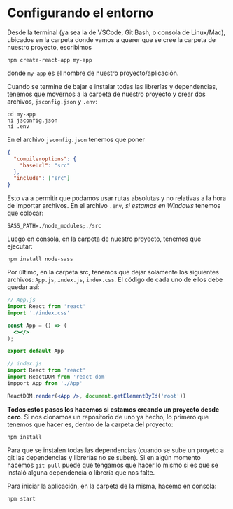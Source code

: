 # Configurando el entorno

Desde la terminal (ya sea la de VSCode, Git Bash, o consola de Linux/Mac), ubicados en la carpeta donde vamos a querer que se cree la carpeta de nuestro proyecto, escribimos

```terminal
npm create-react-app my-app
```

donde `my-app` es el nombre de nuestro proyecto/aplicación.

Cuando se termine de bajar e instalar todas las librerías y dependencias, tenemos que movernos a la carpeta de nuestro proyecto y crear dos archivos, `jsconfig.json` y `.env`:

```terminal
cd my-app
ni jsconfig.json
ni .env
```

En el archivo `jsconfig.json` tenemos que poner

```json
{
  "compileroptions": {
    "baseUrl": "src"
  },
  "include": ["src"]
}
```

Esto va a permitir que podamos usar rutas absolutas y no relativas a la hora de importar archivos. En el archivo `.env`, *si estamos en Windows* tenemos que colocar:

```text
SASS_PATH=./node_modules;./src
```

Luego en consola, en la carpeta de nuestro proyecto, tenemos que ejecutar:

```terminal
npm install node-sass
```

Por último, en la carpeta src, tenemos que dejar solamente los siguientes archivos: `App.js`, `index.js`, `index.css`. El código de cada uno de ellos debe quedar así:

```jsx
// App.js
import React from 'react'
import './index.css'

const App = () => (
  <></>
);

export default App
```

```jsx
// index.js
import React from 'react'
import ReactDOM from 'react-dom'
impport App from './App'

ReactDOM.render(<App />, document.getElementById('root'))
```

**Todos estos pasos los hacemos si estamos creando un proyecto desde cero**. Si nos clonamos un repositorio de uno ya hecho, lo primero que tenemos que hacer es, dentro de la carpeta del proyecto:

```terminal
npm install
```

Para que se instalen todas las dependencias (cuando se sube un proyeto a git las dependencias y librerías no se suben). Si en algún momento hacemos `git pull` puede que tengamos que hacer lo mismo si es que se instaló alguna dependencia o librería que nos falte.

Para iniciar la aplicación, en la carpeta de la misma, hacemo en consola:

```terminal
npm start
```
